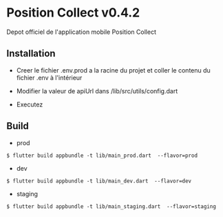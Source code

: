 # Position Collect v0.4.2

Depot officiel de l'application mobile Position Collect

## Installation

- Creer le fichier .env.prod a la racine du projet et coller le contenu du fichier .env à l'intérieur

- Modifier la valeur de apiUrl dans /lib/src/utils/config.dart

- Executez

## Build

- prod

```
$ flutter build appbundle -t lib/main_prod.dart  --flavor=prod
```

- dev

```
$ flutter build appbundle -t lib/main_dev.dart  --flavor=dev
```

- staging

```
$ flutter build appbundle -t lib/main_staging.dart  --flavor=staging
```
